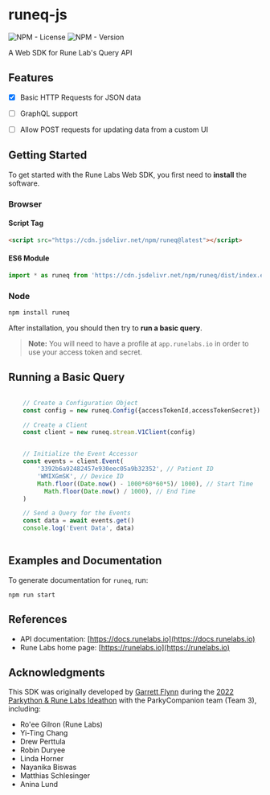 # runeq-js

![NPM - License](https://img.shields.io/npm/l/runeq?color=blue)
![NPM - Version](https://img.shields.io/npm/v/runeq)
<!-- [![Documentation Status](https://readthedocs.org/projects/runeq/badge/?version=latest)](https://runeq.readthedocs.io/en/latest/?badge=latest)
[![CircleCI Status](https://circleci.com/gh/rune-labs/runeq-python.svg?style=shield)](https://app.circleci.com/pipelines/gh/rune-labs/runeq-python) -->

A Web SDK for Rune Lab's Query API

## Features
- [x] Basic HTTP Requests for JSON data
- [ ] GraphQL support
- [ ] Allow POST requests for updating data from a custom UI


## Getting Started
To get started with the Rune Labs Web SDK, you first need to **install** the software.

### Browser
#### Script Tag
```html
<script src="https://cdn.jsdelivr.net/npm/runeq@latest"></script>
```

#### ES6 Module
```js
import * as runeq from 'https://cdn.jsdelivr.net/npm/runeq/dist/index.esm.js'
```

### Node
```bash
npm install runeq
```

After installation, you should then try to **run a basic query**.

> **Note:** You will need to have a profile at `app.runelabs.io` in order to use your access token and secret.

## Running a Basic Query

```javascript

    // Create a Configuration Object
    const config = new runeq.Config({accessTokenId,accessTokenSecret})

    // Create a Client
    const client = new runeq.stream.V1Client(config)


    // Initialize the Event Accessor
    const events = client.Event(
        '3392b6a92482457e930eec05a9b32352', // Patient ID
        'WMIXGmSK', // Device ID
        Math.floor((Date.now() - 1000*60*60*5)/ 1000), // Start Time
          Math.floor(Date.now() / 1000), // End Time
    )

    // Send a Query for the Events
    const data = await events.get()
    console.log('Event Data', data)
    
```

## Examples and Documentation
To generate documentation for `runeq`, run:
```basn
npm run start
```

## References
<!-- * Library documentation: [https://runeq.readthedocs.io/en/latest](https://runeq.readthedocs.io/en/latest) -->
* API documentation: [https://docs.runelabs.io](https://docs.runelabs.io)
* Rune Labs home page: [https://runelabs.io](https://runelabs.io)


## Acknowledgments
This SDK was originally developed by [Garrett Flynn](https://github.com/garrettmflynn) during the [2022 Parkython & Rune Labs Ideathon](https://www.eventbrite.com/e/parkython-rune-labs-ideathon-tickets-311790803687) with the ParkyCompanion team (Team 3), including: 
- Ro'ee Gilron (Rune Labs)
- Yi-Ting Chang
- Drew Perttula
- Robin Duryee
- Linda Horner
- Nayanika Biswas
- Matthias Schlesinger
- Anina Lund